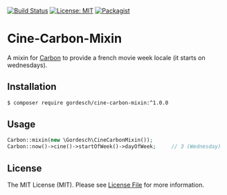 [![Build Status](https://travis-ci.com/gordesch/cine-carbon-mixin.svg?branch=master)](https://travis-ci.com/gordesch/cine-carbon-mixin)
[![License: MIT](https://img.shields.io/badge/License-MIT-yellow.svg)](https://opensource.org/licenses/MIT)
[![Packagist](https://img.shields.io/packagist/v/gordesch/cine-carbon-mixin.svg)](https://packagist.org/packages/gordesch/cine-carbon-mixin)

# Cine-Carbon-Mixin

A mixin for [Carbon](https://github.com/briannesbitt/carbon) to provide a french movie week locale (it starts on wednesdays).

## Installation

```bash
$ composer require gordesch/cine-carbon-mixin:^1.0.0
```

## Usage

```php
Carbon::mixin(new \Gordesch\CineCarbonMixin());
Carbon::now()->cine()->startOfWeek()->dayOfWeek;     // 3 (Wednesday)
```

## License

The MIT License (MIT). Please see [License File](LICENSE) for more information.
